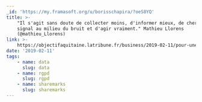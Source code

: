 ```yaml
---
_id: 'https://my.framasoft.org/u/borisschapira/?oeS8YQ'
title: >-
    "Il s'agit sans doute de collecter moins, d'informer mieux, de chercher le
    signal au milieu du bruit et d'agir vraiment." Mathieu Llorens
    (@mathieu_Llorens)
link: >-
    https://objectifaquitaine.latribune.fr/business/2019-02-11/pour-une-ecologie-de-la-donnee-mathieu-llorens-at-internet-806934.html
date: '2019-02-11'
tags:
    - name: data
      slug: data
    - name: rgpd
      slug: rgpd
    - name: sharemarks
      slug: sharemarks
---
```


<div class="markdown"><p></p></div>
